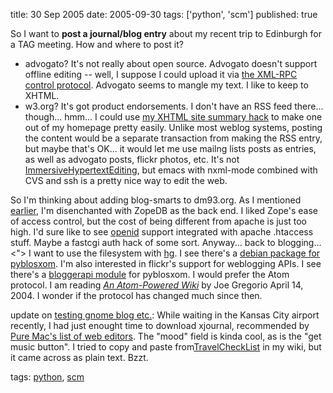 title: 30 Sep 2005
date: 2005-09-30
tags: ['python', 'scm']
published: true

So I want to <b>post a journal/blog entry</b> about my recent trip to Edinburgh for a TAG meeting. How and where to post it?
<ul>
<li>advogato? It's not really about open source. Advogato doesn't support offline editing -- well, I suppose I could upload it via <a href="http://www.advogato.org/xmlrpc.html">the XML-RPC control protocol</a>. Advogato seems to mangle my text. I like to keep to XHTML.
<li>w3.org? It's got product endorsements. I don't have an RSS feed there... though... hmm... I could use <a href="http://www.w3.org/2000/08/w3c-synd/">my XHTML site summary hack</a> to make one out of my homepage pretty easily. Unlike most weblog systems, posting the content would be a separate transaction from making the RSS entry, but maybe that's OK... it would let me use mailng lists posts as entries, as well as advogato posts, flickr photos, etc. It's not <a href="http://esw.w3.org/topic/ImmersiveHypertextEditing">ImmersiveHypertextEditing</a>, but emacs with nxml-mode combined with CVS and ssh is a pretty nice way to edit the web.
</ul>
<p> So I'm thinking about adding blog-smarts to dm93.org. 
As I mentioned <a href="http://www.advogato.org/person/connolly/diary.html?start=25">earlier</a>,
I'm disenchanted with ZopeDB as the back end. I liked Zope's ease of access control, but the cost of being different from apache is just too high. I'd sure like to see <a href="http://www.openid.net/">openid</a> support integrated with apache .htaccess stuff. Maybe a fastcgi auth hack of some sort. Anyway... back to blogging...
&lt;"&gt; I want to use the filesystem with <a href="http://www.selenic.com/mercurial/">hg</a>. I see there's a <a href="http://packages.debian.org/pyblosxom">
debian package for pyblosxom</a>.
I'm also interested in flickr's support for weblogging APIs. I see there's a
<a href="http://pyblosxom.sourceforge.net/blog/registry/xmlrpc/bloggerapi">bloggerapi module</a> for pyblosxom. I would prefer the Atom protocol.
I am reading <cite><a href="http://www.xml.com/pub/a/2004/04/14/atomwiki.html">An Atom-Powered Wiki</a></cite>
by Joe Gregorio April 14, 2004. I wonder if the protocol has changed much since then.
<p>update on <a href="http://www.advogato.org/person/connolly/diary.html?start=19">testing gnome blog etc.</a>: While waiting in the Kansas City airport recently, I had just enought time to download xjournal,
recommended by <a href="http://www.pure-mac.com/webed.html">Pure
Mac's list of web editors</a>. The "mood" field is kinda cool, as is the "get music button". I tried
to copy and paste from<a href="http://dm93.org/z2001/TravelCheckList">TravelCheckList</a>
in my wiki, but it came across as plain text. Bzzt.
<p> tags: <a href="http://del.icio.us/connolly/python" rel="tag">python</a>, <a href="http://del.icio.us/connolly/scm" rel="tag">scm</a>
